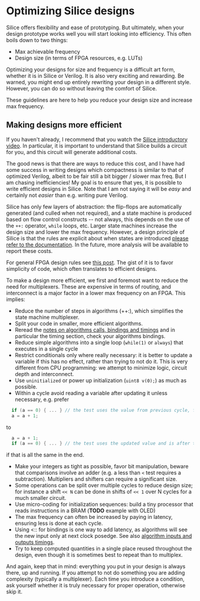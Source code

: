 # Optimizing Silice designs

Silice offers flexibility and ease of prototyping. But ultimately, when your design prototype works well you will start looking into efficiency. This often boils down to two things:
- Max achievable frequency
- Design size (in terms of FPGA resources, e.g. LUTs)

Optimizing your designs for size and frequency is a difficult art form, whether it is in Silice or Verilog. It is also very exciting and rewarding. Be warned, you might end up entirely rewriting your design in a different style. However, you can do so without leaving the comfort of Silice.

These guidelines are here to help you reduce your design size and increase max frequency. 

## Making designs more efficient

If you haven't already, I recommend that you watch the [Silice introductory video](https://www.youtube.com/watch?v=_OhxEY72qxI). In particular, it is important to understand that Silice builds a circuit for you, and this circuit will generate additional costs.

The good news is that there are ways to reduce this cost, and I have had some success in writing designs which compactness is similar to that of optimized Verilog, albeit to be fair still a bit bigger / slower max freq. But I am chasing inefficiencies! My goal is to ensure that yes, it is possible to write efficient designs in Silice. Note that I am not saying it will be *easy* and certainly not *easier* than e.g. writing pure Verilog.

Silice has only few layers of abstraction: the flip-flops are automatically generated (and culled when not required), and a state machine is produced based on flow control constructs -- not always, this depends on the use of the `++:` operator, `while` loops, etc. Larger state machines increase the design size and lower the max frequency. However, a design principle of Silice is that the rules are explicit about when states are introduced [please refer to the documentation](../docs/silice.pdf). In the future, more analysis will be available to report these costs.

For general FPGA design rules see [this post](http://www.fpgacpu.org/log/sep00.html#000919). The gist of it is to favor simplicity of code, which often translates to efficient designs. 

To make a design more efficient, we first and foremost want to reduce the need for multiplexers. These are expensive in terms of routing, and interconnect is a major factor in a lower max frequency on an FPGA. This implies:
- Reduce the number of steps in algorithms (++:), which simplifies the state machine multiplexer.
- Split your code in smaller, more efficient algorithms.
- Reread the [notes on algorithms calls, bindings and timings](AlgoInOuts.md) and in particular the timing section, check your algorithms bindings.
- Reduce simple algorithms into a single loop (`while(1)` or `always`) that executes in a single cycle
- Restrict conditionals only where really necessary: it is better to update a variable if this has no effect, rather than trying to not do it. This is very different from CPU programming: we attempt to minimize logic, circuit depth and interconnect.
- Use `uninitialized` or power up initialization (`uint8 v(0);`) as much as possible.
- Within a cycle avoid reading a variable after updating it unless necessary, e.g. prefer
```c
  if (a == 0) { ... } // the test uses the value from previous cycle, fast
  a = a + 1;
```  
to 
```c
  a = a + 1;
  if (a == 0) { ... } // the test uses the updated value and is after the +1 circuitry, slower
```
if that is all the same in the end.
- Make your integers as tight as possible, favor bit manipulation, beware that comparisons involve an adder (e.g. a less than `<` test requires a subtraction). Multipliers and shifters can require a significant size.
- Some operations can be split over multiple cycles to reduce design size; for instance a shift `<< N` can be done in shifts of `<< 1` over N cycles for a much smaller circuit.
- Use micro-coding for initialization sequences: build a tiny processor that reads instructions in a BRAM (**TODO** example with OLED)
- The max frequency can often be increased by paying in latency, ensuring less is done at each cycle. 
- Using <:: for bindings is one way to add latency, as algorithms will see the new input only at next clock posedge. See also [algorithm inputs and outputs timings](AlgoInOuts.md).
- Try to keep computed quantities in a single place reused throughout the design, even though it is sometimes best to repeat than to multiplex.

And again, keep that in mind: everything you put in your design is always there, up and running. If you attempt to not do something you are adding complexity (typically a multiplexer). Each time you introduce a condition, ask yourself whether it is truly necessary for proper operation, otherwise skip it.

